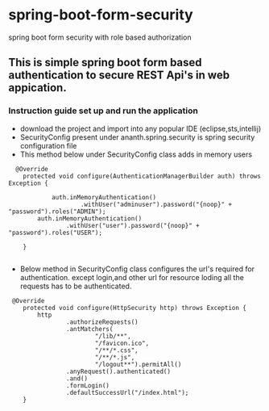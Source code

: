 # spring-boot-form-security
spring boot form security with role based authorization

## This is simple spring boot form based authentication to secure REST Api's in web appication.

### Instruction guide set up and run the application
* download the project and import into any popular IDE (eclipse,sts,intellij)
* SecurityConfig present under ananth.spring.security is spring security configuration file
* This method below under SecurityConfig class adds in memory users
```
  @Override
    protected void configure(AuthenticationManagerBuilder auth) throws Exception {

            auth.inMemoryAuthentication()
                    .withUser("adminuser").password("{noop}" + "password").roles("ADMIN");
        auth.inMemoryAuthentication()
                .withUser("user").password("{noop}" + "password").roles("USER");

    }
                   
````
* Below method in SecurityConfig class configures the url's required for authentication.
  except login,and other url for resource loding all the requests has to be authenticated.
```
 @Override
    protected void configure(HttpSecurity http) throws Exception {
        http
                .authorizeRequests()
                .antMatchers(
                        "/lib/**",
                        "/favicon.ico",
                        "/**/*.css",
                        "/**/*.js",
                        "/logout**").permitAll()
                .anyRequest().authenticated()
                .and()
                .formLogin()
                .defaultSuccessUrl("/index.html");
    }

```
